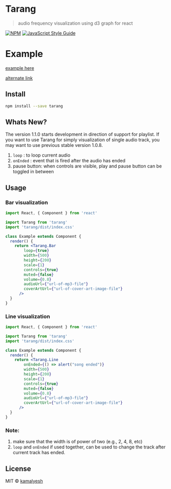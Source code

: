 # Tarang

> audio frequency visualization using d3 graph for react

[![NPM](https://img.shields.io/npm/v/tarang.svg)](https://www.npmjs.com/package/tarang) [![JavaScript Style Guide](https://img.shields.io/badge/code_style-standard-brightgreen.svg)](https://standardjs.com)

# Example

[example here](https://kamalyesh.github.io/tarang/)

[alternate link](https://tarang-demo.surge.sh)

## Install

```bash
npm install --save tarang
```

## Whats New?
  The version 1.1.0 starts development in direction of support for playlist.
  If you want to use Tarang for simply visualization of single audio track, you may want to use previous stable version 1.0.8.
  1. `loop` : to loop current audio
  2. `onEnded` : event that is fired after the audio has ended
  3. pause button: when controls are visible, play and pause button can be toggled in between

## Usage

### Bar visualization
```jsx
import React, { Component } from 'react'

import Tarang from 'tarang'
import 'tarang/dist/index.css'

class Example extends Component {
  render() {
    return <Tarang.Bar
        loop={true}
        width={500}
        height={200}
        scale={1}
        controls={true}
        muted={false}
        volume={0.8}
        audioUrl={"url-of-mp3-file"}
        coverArtUrl={"url-of-cover-art-image-file"}
      />
  }
}
```

### Line visualization
```jsx
import React, { Component } from 'react'

import Tarang from 'tarang'
import 'tarang/dist/index.css'

class Example extends Component {
  render() {
    return <Tarang.Line
        onEnded={() => alert("song ended")}
        width={500}
        height={200}
        scale={1}
        controls={true}
        muted={false}
        volume={0.8}
        audioUrl={"url-of-mp3-file"}
        coverArtUrl={"url-of-cover-art-image-file"}
      />
  }
}
```

### Note:

  1. make sure that the width is of power of two (e.g., 2, 4, 8, etc)
  2. `loop` and `onEnded` if used together, can be used to change the track after current track has ended.


## License

MIT © [kamalyesh](https://github.com/kamalyesh)
